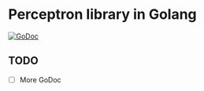 # Perceptron library in Golang
[![GoDoc](https://img.shields.io/badge/godoc-reference-blue.svg?style=flat)](https://godoc.org/github.com/Agurato/goceptron) 

## TODO

- [ ] More GoDoc